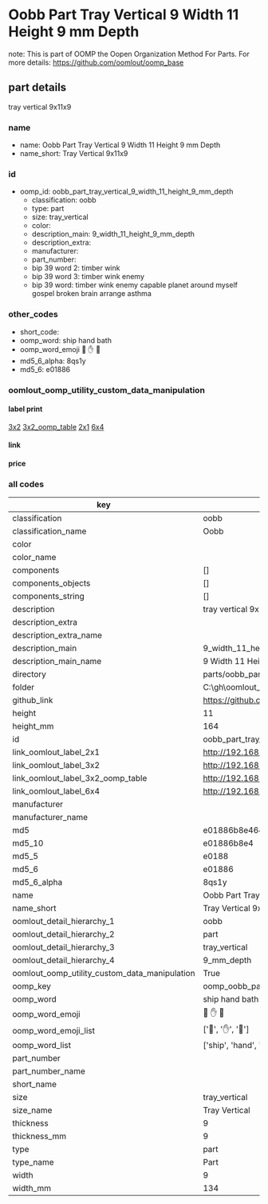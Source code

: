 # Oobb Part Tray Vertical 9 Width 11 Height 9 mm Depth  

note: This is part of OOMP the Oopen Organization Method For Parts. For more details: https://github.com/oomlout/oomp_base

##  part details
  



tray vertical 9x11x9



### name
* name: Oobb Part Tray Vertical 9 Width 11 Height 9 mm Depth
* name_short: Tray Vertical 9x11x9 
### id
* oomp_id: oobb_part_tray_vertical_9_width_11_height_9_mm_depth
  * classification: oobb
  * type: part
  * size: tray_vertical
  * color: 
  * description_main: 9_width_11_height_9_mm_depth
  * description_extra: 
  * manufacturer: 
  * part_number: 
  * bip 39 word 2: timber wink
  * bip 39 word 3: timber wink enemy
  * bip 39 word: timber wink enemy capable planet around myself gospel broken brain arrange asthma

### other_codes
* short_code: 
* oomp_word: ship hand bath
* oomp_word_emoji :ship: :hand: :bath:
* md5_6_alpha: 8qs1y
* md5_6: e01886






### oomlout_oomp_utility_custom_data_manipulation
#### label print
[3x2](http://192.168.1.245:1112/?label=oomp%208qs1y)
[3x2_oomp_table](http://192.168.1.108:1112/?label=oomp%208qs1y)
[2x1](http://192.168.1.242:1112/?label=oomp%208qs1y)
[6x4](http://192.168.1.55:1112/?label=oomp%208qs1y)    

#### link

                              

#### price







### all codes 
| key | value |  
| --- | --- |  
| classification | oobb |  
| classification_name | Oobb |  
| color |  |  
| color_name |  |  
| components | [] |  
| components_objects | [] |  
| components_string | [] |  
| description | tray vertical 9x11x9 |  
| description_extra |  |  
| description_extra_name |  |  
| description_main | 9_width_11_height_9_mm_depth |  
| description_main_name | 9 Width 11 Height 9 mm Depth |  
| directory | parts/oobb_part_tray_vertical_9_width_11_height_9_mm_depth |  
| folder | C:\gh\oomlout_oobb_version_4_generated_parts\parts\oobb_part_tray_vertical_9_width_11_height_9_mm_depth |  
| github_link | https://github.com/oomlout/oomlout_oomp_part_src/tree/main/parts/oobb_part_tray_vertical_9_width_11_height_9_mm_depth |  
| height | 11 |  
| height_mm | 164 |  
| id | oobb_part_tray_vertical_9_width_11_height_9_mm_depth |  
| link_oomlout_label_2x1 | http://192.168.1.242:1112/?label=oomp%208qs1y |  
| link_oomlout_label_3x2 | http://192.168.1.245:1112/?label=oomp%208qs1y |  
| link_oomlout_label_3x2_oomp_table | http://192.168.1.108:1112/?label=oomp%208qs1y |  
| link_oomlout_label_6x4 | http://192.168.1.55:1112/?label=oomp%208qs1y |  
| manufacturer |  |  
| manufacturer_name |  |  
| md5 | e01886b8e464d24830d2f21e93fef711 |  
| md5_10 | e01886b8e4 |  
| md5_5 | e0188 |  
| md5_6 | e01886 |  
| md5_6_alpha | 8qs1y |  
| name | Oobb Part Tray Vertical 9 Width 11 Height 9 mm Depth |  
| name_short | Tray Vertical 9x11x9  |  
| oomlout_detail_hierarchy_1 | oobb |  
| oomlout_detail_hierarchy_2 | part |  
| oomlout_detail_hierarchy_3 | tray_vertical |  
| oomlout_detail_hierarchy_4 | 9_mm_depth |  
| oomlout_oomp_utility_custom_data_manipulation | True |  
| oomp_key | oomp_oobb_part_tray_vertical_9_width_11_height_9_mm_depth |  
| oomp_word | ship hand bath |  
| oomp_word_emoji | :ship: :hand: :bath: |  
| oomp_word_emoji_list | [':ship:', ':hand:', ':bath:'] |  
| oomp_word_list | ['ship', 'hand', 'bath'] |  
| part_number |  |  
| part_number_name |  |  
| short_name |  |  
| size | tray_vertical |  
| size_name | Tray Vertical |  
| thickness | 9 |  
| thickness_mm | 9 |  
| type | part |  
| type_name | Part |  
| width | 9 |  
| width_mm | 134 |  
